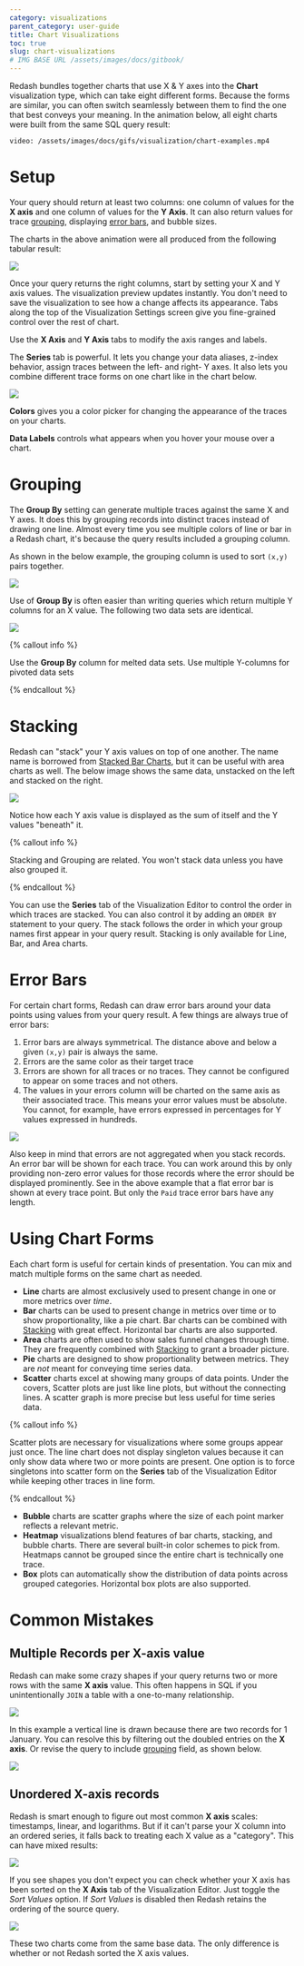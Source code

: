 ```yaml
---
category: visualizations
parent_category: user-guide
title: Chart Visualizations
toc: true
slug: chart-visualizations
# IMG BASE URL /assets/images/docs/gitbook/
---
```


Redash bundles together charts that use X & Y axes into the **Chart** visualization type, which can take eight different forms. Because the forms are similar, you can often switch seamlessly between them to find the one that best conveys your meaning. In the animation below, all eight charts were built from the same SQL query result:

`video: /assets/images/docs/gifs/visualization/chart-examples.mp4`

# Setup

Your query should return at least two columns: one column of values for the **X axis** and  one column of values for the **Y Axis**. It can also return values for trace [grouping], displaying [error bars], and bubble sizes.

The charts in the above animation were all produced from the following tabular result:

![](/assets/images/docs/gitbook/animation-table-data.png)

Once your query returns the right columns, start by setting your X and Y axis values. The visualization preview updates instantly. You don't need to save the visualization to see how a change affects its appearance. Tabs along the top of the Visualization Settings screen give you fine-grained control over the rest of chart.

Use the **X Axis** and **Y Axis** tabs to modify the axis ranges and labels.

The **Series** tab is powerful. It lets you change your data aliases, z-index behavior, assign traces between the left- and right- Y axes. It also lets you combine different trace forms on one chart like in the chart below.

![](/assets/images/docs/gitbook/multi-form-chart.png)

**Colors** gives you a color picker for changing the appearance of the traces on your charts.

**Data Labels** controls what appears when you hover your mouse over a chart. 

# Grouping

The **Group By** setting can generate multiple traces against the same X and Y axes. It does this by grouping records into distinct traces instead of drawing one line. Almost every time you see multiple colors of line or bar in a Redash chart, it's because the query results included a grouping column.

As shown in the below example, the grouping column is used to sort `(x,y)` pairs together.

![](/assets/images/docs/gitbook/group-by-ex.png)

Use of **Group By** is often easier than writing queries which return multiple Y columns for an X value. The following two data sets are identical.

![](/assets/images/docs/gitbook/grouped-vs-pivot.png)

{% callout info %}

Use the **Group By** column for melted data sets. Use multiple Y-columns for pivoted data sets

{% endcallout %}

# Stacking

Redash can "stack" your Y axis values on top of one another. The name name is borrowed from [Stacked Bar Charts], but it can be useful with area charts as well. The below image shows the same data, unstacked on the left and stacked on the right.

![](/assets/images/docs/gitbook/stacked_vs_not_stacked.png)

Notice how each Y axis value is displayed as the sum of itself and the Y values "beneath" it.

{% callout info %}

Stacking and Grouping are related. You won't stack data unless you have also grouped it.

{% endcallout %}

You can use the **Series** tab of the Visualization Editor to control the order in which traces are stacked. You can also control it by adding an `ORDER BY` statement to your query. The stack follows the order in which your group names first appear in your query result. Stacking is only available for Line, Bar, and Area charts.

# Error Bars

For certain chart forms, Redash can draw error bars around your data points using values from your query result. A few things are always true of error bars:

1. Error bars are always symmetrical. The distance above and below a given `(x,y)` pair is always the same.
2. Errors are the same color as their target trace
3. Errors are shown for all traces or no traces. They cannot be configured to appear on some traces and not others.
4. The values in your errors column will be charted on the same axis as their associated trace. This means your error values must be absolute. You cannot, for example, have errors expressed in percentages for Y values expressed in hundreds.

![](/assets/images/docs/gitbook/area_grouped_stacked_errors.png)

Also keep in mind that errors are not aggregated when you stack records. An error bar will be shown for each trace. You can work around this by only providing non-zero error values for those records where the error should be displayed prominently. See in the above example that a flat error bar is shown at every trace point. But only the `Paid` trace error bars have any length.

# Using Chart Forms
Each chart form is useful for certain kinds of presentation. You can mix and match multiple forms on the same chart as needed.

* **Line** charts are almost exclusively used to present change in one or more metrics over _time_.
* **Bar** charts can be used to present change in metrics over time or to show proportionality, like a pie chart. Bar charts can be combined with [Stacking] with great effect. Horizontal bar charts are also supported.
* **Area** charts are often used to show sales funnel changes through time. They are frequently combined with [Stacking] to grant a broader picture.
* **Pie** charts are designed to show proportionality between metrics. They are _not_ meant for conveying time series data.
* **Scatter** charts excel at showing many groups of data points. Under the covers, Scatter plots are just like line plots, but without the connecting lines. A scatter graph is more precise but less useful for time series data.

{% callout info %}

Scatter plots are necessary for visualizations where some groups appear just once. The line chart does not display singleton values  because it can only show data where two or more points are present. One option is to force singletons into scatter form on the **Series** tab of the Visualization Editor while keeping other traces in line form.

{% endcallout %}

* **Bubble** charts are scatter graphs where the size of each point marker reflects a relevant metric.
* **Heatmap** visualizations blend features of bar charts, stacking, and bubble charts. There are several built-in color schemes to pick from. Heatmaps cannot be grouped since the entire chart is technically one trace.
* **Box** plots can automatically show the distribution of data points across grouped categories. Horizontal box plots are also supported.

# Common Mistakes

## Multiple Records per X-axis value

Redash can make some crazy shapes if your query returns two or more rows with the same  **X axis** value. This often happens in SQL if you unintentionally `JOIN` a table with a one-to-many relationship.

![](/assets/images/docs/gitbook/error_double_entries.png)

In this example a vertical line is drawn because there are two records for 1 January. You can resolve this by filtering out the doubled entries on the **X axis**. Or revise the query to include [grouping] field, as shown below.

![](/assets/images/docs/gitbook/error_double_entries__solved.png)

## Unordered X-axis records

Redash is smart enough to figure out most common **X axis** scales: timestamps, linear, and logarithms. But if it can't parse your X column into an ordered series, it falls back to treating each X value as a "category". This can have mixed results:

![](/assets/images/docs/gitbook/charted_redash_logo__broken.png)

If you see shapes you don't expect you can check whether your X axis has been sorted on the **X Axis** tab of the Visualization Editor. Just toggle the _Sort Values_ option. If _Sort Values_ is disabled then Redash retains the ordering of the source query.

![](/assets/images/docs/gitbook/charted_redash_logo__working.png)

These two charts come from the same base data. The only difference is whether or not Redash sorted the X axis values.


[Group By]: #Grouping
[grouping]: #Grouping
[Errors]: #error
[error bars]: #error
[Stacking]: #Stacking

[Line]: #line
[Bar]: #bar
[Area]: #area

[Stacked Bar Charts]: https://en.wikipedia.org/wiki/Bar_chart#Grouped_and_stacked